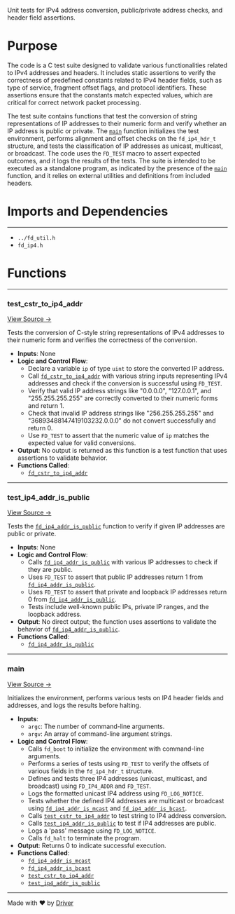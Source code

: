 <!--------------------------------------------------------------------------------->
<!-- IMPORTANT: This file is auto-generated by Driver (https://driver.ai). -------->
<!-- Manual edits may be overwritten on future commits. --------------------------->
<!--------------------------------------------------------------------------------->

Unit tests for IPv4 address conversion, public/private address checks, and header field assertions.

# Purpose
The code is a C test suite designed to validate various functionalities related to IPv4 addresses and headers. It includes static assertions to verify the correctness of predefined constants related to IPv4 header fields, such as type of service, fragment offset flags, and protocol identifiers. These assertions ensure that the constants match expected values, which are critical for correct network packet processing.

The test suite contains functions that test the conversion of string representations of IP addresses to their numeric form and verify whether an IP address is public or private. The [`main`](<#main>) function initializes the test environment, performs alignment and offset checks on the `fd_ip4_hdr_t` structure, and tests the classification of IP addresses as unicast, multicast, or broadcast. The code uses the `FD_TEST` macro to assert expected outcomes, and it logs the results of the tests. The suite is intended to be executed as a standalone program, as indicated by the presence of the [`main`](<#main>) function, and it relies on external utilities and definitions from included headers.
# Imports and Dependencies

---
- `../fd_util.h`
- `fd_ip4.h`


# Functions

---
### test\_cstr\_to\_ip4\_addr<!-- {{#callable:test_cstr_to_ip4_addr}} -->
[View Source →](<../../../../../src/util/net/test_ip4.c#L24>)

Tests the conversion of C-style string representations of IPv4 addresses to their numeric form and verifies the correctness of the conversion.
- **Inputs**: None
- **Logic and Control Flow**:
    - Declare a variable `ip` of type `uint` to store the converted IP address.
    - Call [`fd_cstr_to_ip4_addr`](<fd_ip4.c.md#fd_cstr_to_ip4_addr>) with various string inputs representing IPv4 addresses and check if the conversion is successful using `FD_TEST`.
    - Verify that valid IP address strings like "0.0.0.0", "127.0.0.1", and "255.255.255.255" are correctly converted to their numeric forms and return 1.
    - Check that invalid IP address strings like "256.255.255.255" and "36893488147419103232.0.0.0" do not convert successfully and return 0.
    - Use `FD_TEST` to assert that the numeric value of `ip` matches the expected value for valid conversions.
- **Output**: No output is returned as this function is a test function that uses assertions to validate behavior.
- **Functions Called**:
    - [`fd_cstr_to_ip4_addr`](<fd_ip4.c.md#fd_cstr_to_ip4_addr>)


---
### test\_ip4\_addr\_is\_public<!-- {{#callable:test_ip4_addr_is_public}} -->
[View Source →](<../../../../../src/util/net/test_ip4.c#L42>)

Tests the [`fd_ip4_addr_is_public`](<fd_ip4.h.md#fd_ip4_addr_is_public>) function to verify if given IP addresses are public or private.
- **Inputs**: None
- **Logic and Control Flow**:
    - Calls [`fd_ip4_addr_is_public`](<fd_ip4.h.md#fd_ip4_addr_is_public>) with various IP addresses to check if they are public.
    - Uses `FD_TEST` to assert that public IP addresses return 1 from [`fd_ip4_addr_is_public`](<fd_ip4.h.md#fd_ip4_addr_is_public>).
    - Uses `FD_TEST` to assert that private and loopback IP addresses return 0 from [`fd_ip4_addr_is_public`](<fd_ip4.h.md#fd_ip4_addr_is_public>).
    - Tests include well-known public IPs, private IP ranges, and the loopback address.
- **Output**: No direct output; the function uses assertions to validate the behavior of [`fd_ip4_addr_is_public`](<fd_ip4.h.md#fd_ip4_addr_is_public>).
- **Functions Called**:
    - [`fd_ip4_addr_is_public`](<fd_ip4.h.md#fd_ip4_addr_is_public>)


---
### main<!-- {{#callable:main}} -->
[View Source →](<../../../../../src/util/net/test_ip4.c#L67>)

Initializes the environment, performs various tests on IP4 header fields and addresses, and logs the results before halting.
- **Inputs**:
    - `argc`: The number of command-line arguments.
    - `argv`: An array of command-line argument strings.
- **Logic and Control Flow**:
    - Calls `fd_boot` to initialize the environment with command-line arguments.
    - Performs a series of tests using `FD_TEST` to verify the offsets of various fields in the `fd_ip4_hdr_t` structure.
    - Defines and tests three IP4 addresses (unicast, multicast, and broadcast) using `FD_IP4_ADDR` and `FD_TEST`.
    - Logs the formatted unicast IP4 address using `FD_LOG_NOTICE`.
    - Tests whether the defined IP4 addresses are multicast or broadcast using [`fd_ip4_addr_is_mcast`](<fd_ip4.h.md#fd_ip4_addr_is_mcast>) and [`fd_ip4_addr_is_bcast`](<fd_ip4.h.md#fd_ip4_addr_is_bcast>).
    - Calls [`test_cstr_to_ip4_addr`](<#test_cstr_to_ip4_addr>) to test string to IP4 address conversion.
    - Calls [`test_ip4_addr_is_public`](<#test_ip4_addr_is_public>) to test if IP4 addresses are public.
    - Logs a 'pass' message using `FD_LOG_NOTICE`.
    - Calls `fd_halt` to terminate the program.
- **Output**: Returns 0 to indicate successful execution.
- **Functions Called**:
    - [`fd_ip4_addr_is_mcast`](<fd_ip4.h.md#fd_ip4_addr_is_mcast>)
    - [`fd_ip4_addr_is_bcast`](<fd_ip4.h.md#fd_ip4_addr_is_bcast>)
    - [`test_cstr_to_ip4_addr`](<#test_cstr_to_ip4_addr>)
    - [`test_ip4_addr_is_public`](<#test_ip4_addr_is_public>)



---
Made with ❤️ by [Driver](https://www.driver.ai/)